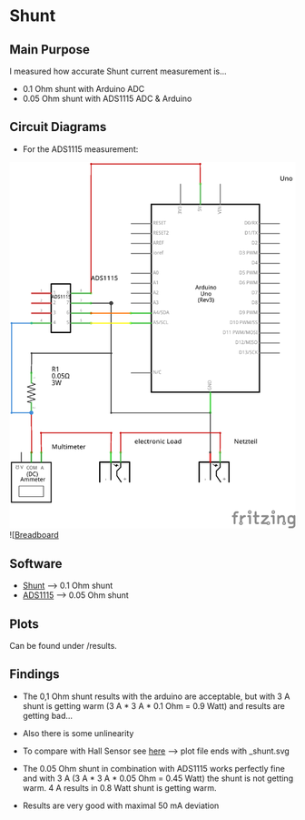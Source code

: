 # Shunt

## Main Purpose

I measured how accurate Shunt current measurement is...

- 0.1 Ohm shunt with Arduino ADC
- 0.05 Ohm shunt with ADS1115 ADC & Arduino

## Circuit Diagrams

- For the ADS1115 measurement:

![Circuit Diagram](images/ADS_Shunt_Schaltplan.png)
![[Breadboard](images/ADS_Shunt_Steckplatine.png)

## Software

- [Shunt](https://github.com/PaulusElektrus/Uno_Shunt) --> 0.1 Ohm shunt
- [ADS1115](https://github.com/PaulusElektrus/Arduino_and_ADS1115) --> 0.05 Ohm shunt

## Plots

Can be found under /results.

## Findings

- The 0,1 Ohm shunt results with the arduino are acceptable, but with 3 A shunt is getting warm (3 A * 3 A * 0.1 Ohm = 0.9 Watt) and results are getting bad...
- Also there is some unlinearity
- To compare with Hall Sensor see [here](https://github.com/PaulusElektrus/MA-Plots/tree/main/Hall_Sensor/results) --> plot file ends with _shunt.svg

- The 0.05 Ohm shunt in combination with ADS1115 works perfectly fine and with 3 A (3 A * 3 A * 0.05 Ohm = 0.45 Watt) the shunt is not getting warm. 4 A results in 0.8 Watt shunt is getting warm.
- Results are very good with maximal 50 mA deviation